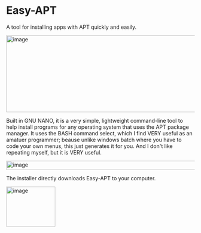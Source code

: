 # Easy-APT
A tool for installing apps with APT quickly and easily. 

<img width="569" height="205" alt="image" src="https://github.com/user-attachments/assets/832e8476-fcec-4863-8c7b-92bd4ad684b9" />

Built in GNU NANO, it is a very simple, lightweight command-line tool to help install programs for any operating system that uses the APT package manager. It uses the BASH command select, which I find VERY useful as an amatuer programmer; beause unlike windows batch where you have to code your own menus, this just generates it for you. And I don't like repeating myself, but it is VERY useful.

<img width="797" height="24" alt="image" src="https://github.com/user-attachments/assets/3588182f-57c0-4e26-81fb-ae1601981f4e" />

The installer directly downloads Easy-APT to your computer.


<img width="131" height="107" alt="image" src="https://github.com/user-attachments/assets/b788d2eb-5105-430a-bc62-c6ee28a3a680" />

